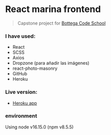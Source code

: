 # React marina frontend

> Capstone project for [Bottega Code School](https://bottega.tech/)

### I have used:

- React
- SCSS
- Axios
- Dropzone (para añadir las imágenes)
- react-photo-masonry
- GitHub
- Heroku

### Live version: 

- [Heroku app](https://react-marina-frontend.herokuapp.com/)


### environment

Using node v16.15.0 (npm v8.5.5)